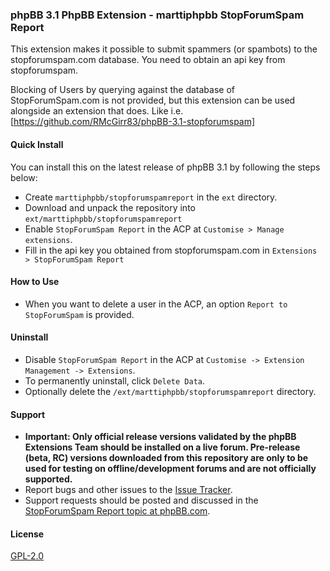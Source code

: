 ### phpBB 3.1 PhpBB Extension - marttiphpbb StopForumSpam Report

This extension makes it possible to submit spammers (or spambots) to the stopforumspam.com database. You need to obtain an api key from stopforumspam.

Blocking of Users by querying against the database of StopForumSpam.com is not provided, but this extension can be used alongside an extension that does. Like i.e. [https://github.com/RMcGirr83/phpBB-3.1-stopforumspam]

#### Quick Install

You can install this on the latest release of phpBB 3.1 by following the steps below:

* Create `marttiphpbb/stopforumspamreport` in the `ext` directory.
* Download and unpack the repository into `ext/marttiphpbb/stopforumspamreport`
* Enable `StopForumSpam Report` in the ACP at `Customise > Manage extensions`.
* Fill in the api key you obtained from stopforumspam.com in `Extensions > StopForumSpam Report`

#### How to Use

* When you want to delete a user in the ACP, an option `Report to StopForumSpam` is provided.

#### Uninstall

* Disable `StopForumSpam Report` in the ACP at `Customise -> Extension Management -> Extensions`.
* To permanently uninstall, click `Delete Data`.
* Optionally delete the `/ext/marttiphpbb/stopforumspamreport` directory.

#### Support

* **Important: Only official release versions validated by the phpBB Extensions Team should be installed on a live forum. Pre-release (beta, RC) versions downloaded from this repository are only to be used for testing on offline/development forums and are not officially supported.**
* Report bugs and other issues to the [Issue Tracker](https://github.com/marttiphpbb/phpbb-ext-stopforumspamreport/issues).
* Support requests should be posted and discussed in the [StopForumSpam Report topic at phpBB.com](https://www.phpbb.com/community/viewtopic.php?f=456&t=2334431).

#### License

[GPL-2.0](license.txt)
